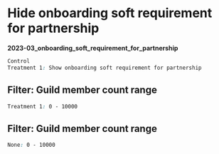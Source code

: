 # Hide onboarding soft requirement for partnership

**2023-03_onboarding_soft_requirement_for_partnership**

```css
Control
Treatment 1: Show onboarding soft requirement for partnership
```

## Filter: Guild member count range
```css
Treatment 1: 0 - 10000
```
## Filter: Guild member count range
```css
None: 0 - 10000
```

